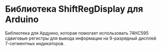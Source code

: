 # Библиотека ShiftRegDisplay для Arduino

Библиотека для Ардуино, которая помогает использовать 74HC595 сдвиговые регистры для вывода информации на 9-разрядный дисплей 7-сегментных индикаторов.
